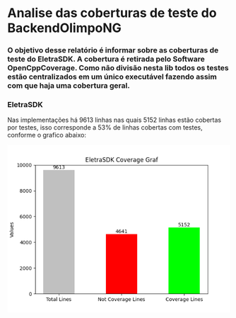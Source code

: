 # Analise das coberturas de teste do BackendOlimpoNG

### O objetivo desse relatório é informar sobre as coberturas de teste do EletraSDK. A cobertura é retirada pelo Software OpenCppCoverage. Como não divisão nesta lib todos os testes estão centralizados em um único executável fazendo assim com que haja uma cobertura geral.

### EletraSDK
Nas implementações há 9613 linhas nas quais 5152 linhas estão cobertas por testes, isso corresponde a 53% de linhas cobertas com testes, conforme o grafico abaixo:

![Gráfico das cobeturas de teste do EletraSDK](https://github.com/RaulSouza27/CoverageTestsEletraSDK/blob/main/Images/EletraSDK.png)
